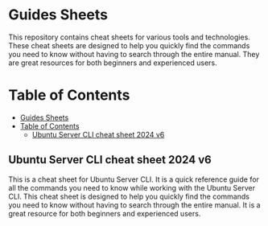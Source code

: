 # Guides Sheets

This repository contains cheat sheets for various tools and technologies. These cheat sheets are designed to help you quickly find the commands you need to know without having to search through the entire manual. They are great resources for both beginners and experienced users.

Table of Contents
=================

- [Guides Sheets](#guides-sheets)
- [Table of Contents](#table-of-contents)
  - [Ubuntu Server CLI cheat sheet 2024 v6](#ubuntu-server-cli-cheat-sheet-2024-v6)

## Ubuntu Server CLI cheat sheet 2024 v6

This is a cheat sheet for Ubuntu Server CLI. It is a quick reference guide for all the commands you need to know while working with the Ubuntu Server CLI. This cheat sheet is designed to help you quickly find the commands you need to know without having to search through the entire manual. It is a great resource for both beginners and experienced users.